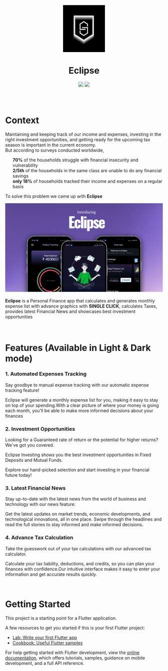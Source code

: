 <div align = "center">
<img alt="WebBadge" border="0" height='150'src="https://github.com/TheHarshal30/Eclipse/blob/master/assets/images/logo2.png" ></img>
<h1 align ="center"><b>Eclipse </b></h1>
 </div>


<div align = "center"> 

<img src ="https://img.shields.io/badge/Flutter-02569B?style=for-the-badge&logo=flutter&logoColor=white"> </img>
<img src ="https://img.shields.io/badge/firebase-ffca28?style=for-the-badge&logo=firebase&logoColor=black"> </img>

</div>

<br>
<br>

# Context
Maintaining and keeping track of our income and expenses, investing in the right investment opportunities, and getting ready for the upcoming tax season is important in the current economy. <br>
But according to surveys conducted worldwide, <br>
<ul>
<B>70%</b> of the households struggle with financial insecurity and vulnerability<br>
<B>2/5th</b> of the households in the same class are unable to do any financial savings<br>
<B>only 18%</b> of households tracked their income and expenses on a regular basis<br>
</ul>

To solve this problem we came up with <b>Eclipse</b>
<br>

<div align="center">
 <img border="0" src="https://github.com/TheHarshal30/Eclipse/blob/master/assets/images/readme.png?raw=true" >
</div>
<br>
<b>Eclipse</b> is a Personal Finance app that calculates and generates monthly expense list with advance graphics with <b>SINGLE CLICK</b>, calculates Taxes, provides latest Financial News and showcases best investment opportunities
<br>
<br>
<br>



# Features (Available in Light & Dark mode)
### 1. Automated Expenses Tracking
<div >
Say goodbye to manual expense tracking with our automatic expense tracking feature! 

Eclipse will generate a monthly expense list for you, making it  easy to stay on top of your spending.With a clear picture of where your money is going each month, you'll be able to make more informed decisions about your finances 
 </div>


 ### 2. Investment Opportunities
 <div>
   Looking for a Guaranteed rate of return or the potential for higher returns? We've got you covered.</b>

Eclipse Investing shows you the best investment opportunities in Fixed Deposits and Mutual Funds.

Explore our hand-picked selection and start investing in your financial future today!
  </div>


 ### 3. Latest Financial News
 <div>
   Stay up-to-date with the latest news from the world of business and technology with our news feature.</b>

Get the latest updates on market trends, economic developments, and technological innovations, all in one place. Swipe through the headlines and read the full stories to stay informed and make informed decisions.
  </div>


  ### 4. Advance Tax Calculation
 <div>
   Take the guesswork out of your tax calculations with our advanced tax calculator.</b>

Calculate your tax liability, deductions, and credits, so you can plan your finances with confidence.Our intuitive interface makes it easy to enter your information and get accurate results quickly.
  </div>
<br>

# Getting Started

This project is a starting point for a Flutter application.

A few resources to get you started if this is your first Flutter project:

- [Lab: Write your first Flutter app](https://docs.flutter.dev/get-started/codelab)
- [Cookbook: Useful Flutter samples](https://docs.flutter.dev/cookbook)

For help getting started with Flutter development, view the
[online documentation](https://docs.flutter.dev/), which offers tutorials,
samples, guidance on mobile development, and a full API reference.
